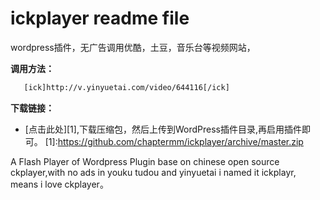 # ickplayer readme file

wordpress插件，无广告调用优酷，土豆，音乐台等视频网站，

**调用方法：**
```sh
   [ick]http://v.yinyuetai.com/video/644116[/ick]
```

**下载链接：**
- [点击此处][1],下载压缩包，然后上传到WordPress插件目录,再启用插件即可。
[1]:https://github.com/chaptermm/ickplayer/archive/master.zip


A Flash Player of Wordpress Plugin base on chinese open source ckplayer,with no ads in youku tudou and yinyuetai
i named it ickplayr, means i love ckplayer。
